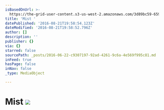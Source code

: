 ```yaml
---
isBasedOnUrl: >-
  https://the-grid-user-content.s3-us-west-2.amazonaws.com/3d89bc59-659d-412a-8d42-8030ac20bbee.jpg
title: 'Mist '
datePublished: '2016-08-21T19:58:54.123Z'
dateModified: '2016-08-21T19:58:52.796Z'
author: []
description: ''
publisher: {}
via: {}
starred: false
sourcePath: _posts/2016-06-22-c9307197-92ad-4261-9c6a-4e569f995c81.md
inFeed: true
hasPage: false
inNav: false
_type: MediaObject

---
```

# Mist ![](https://imgflo.herokuapp.com/graph/vahj1ThiexotieMo/d9cb08cd37e4ce5169db2cd0a7e4f6d9/croprotate.jpg?cropheight=1920&cropwidth=1276&degrees=0&input=https%3A%2F%2Fthe-grid-user-content.s3-us-west-2.amazonaws.com%2F3d89bc59-659d-412a-8d42-8030ac20bbee.jpg&x=0&y=0)